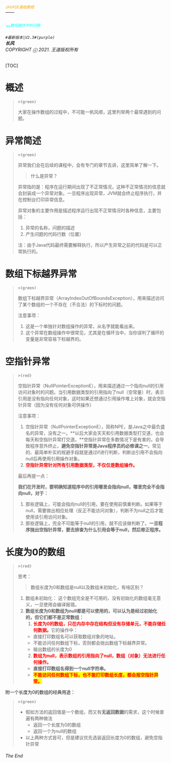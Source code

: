 ###### <sub><font color = orange>JAVASE基础教程</font></sub><br />——<br /><sup><font color=white>卷4</font></sup><font color=white>数组</font><br/><sup><sub><font color=cyan>节4</font></sub><font color=cyan>数组操作中的问题</font></sup><br/><br/>	``#最新版本|V2.3#(purple) ``<br/>**长风**<br/>*COPYRIGHT ⓒ 2021. 王道版权所有*

[TOC]

# 概述

> `>(green)`
>
> 大家在操作数组的过程中，不可能一帆风顺，这里列举两个最常遇到的问题。

# 异常简述

> `>(green)`
>
> 异常我们会在后续的课程中，会有专门的章节去讲，这里简单了解一下。
>
> > 什么是异常？
>
> 异常指的是：程序在运行期间出现了不正常情况，这种不正常情况的信息就会封装成一个异常对象。一旦程序出现异常，JVM就会终止程序执行，并在控制台打印异常信息。
>
> 异常对象的主要作用是描述程序运行出现不正常情况时各种信息，主要包括：
>
> 1. 异常的名称，问题的描述
> 2. 产生问题的代码行数（位置）
>
> 注：由于Java代码最终需要解释执行，所以产生异常之前的代码是可以正常执行的。

# 数组下标越界异常

> `>(green)`
>
> 数组下标越界异常（ArrayIndexOutOfBoundsException），用来描述访问了某个数组的一个不存在（不合法）的下标时的问题。
>
> 注意事项：
>
> 1. 这是一个单独针对数组操作的异常，从名字就能看出来。
> 2. 这个异常在数组操作中很常见，尤其是在循环当中，当你误判了循环的变量是非常容易下标越界的。

# 空指针异常

> `>(red)`
>
> 空指针异常（NullPointerExceptionE），用来描述通过一个指向null的引用访问对象时的问题。当引用数据类型的引用指向了null（空常量）时，表示引用是没有指向任何对象，这时如果还想通过引用操作堆上对象，就会空指针异常（因为没有任何对象可供操作）
>
> 注意事项：
>
> 1. 空指针异常（NullPointerExceptionE），简称NPE，是Java之中最负盛名的异常，没有之一。**以后大家会天天和引用数据类型打交道，也会每天和空指针异常打交道。**空指针异常在多数情况下是有害的，会导致程序意外终止，**避免空指针异常是Java程序员的必修课之一**。常见的、最简单朴实的规避手段就是通过if进行判断，判断出引用不会指向null后再使用引用操作对象。
> 2.  <font color=red>**空指针异常针对所有引用数据类型，不仅仅是数组操作。**</font>
>
> 最后再提一点：
>
> **我们在开发时，要明确知道程序中的引用哪里会指向null，哪里完全不会指向null，对于：**
>
> 1. 那些逻辑上，可能会指向null的引用，要在使用前慎重判断。如果等于null，需要做出相应处理（反正不能访问对象），判断不为null之后才能使用该引用访问对象。
> 2. 那些逻辑上，完全不可能等于null的引用，就不应该做判断了。**一旦程序抛出空指针异常，要去排查为什么引用会等于null，然后修正程序。**

# 长度为0的数组

> `>(red)`
>
> 思考：
>
> > 数组长度为0和数组是null以及数组未初始化，有啥区别？
>
> 1. 数组未初始化： 这个数组完全是不可用的，没有初始化的数组毫无意义，一旦使用会编译报错。
> 2. **数组长度为0和数组为null都是可以使用的，可以认为是经过初始化的，但它们都不是正常数组：**
>    1.  <font color=red>**长度为0的数组，只在内存中存在结构但没有存储单元，不能存储任何数据。**</font>它的操作中：
>       - 直接打印数组名可以获取数组对象的地址。
>       - 不能访问任何数组下标，否则都会抛出数组下标越界异常。
>       - 输出数组的长度为0
>    2.  <font color=red>**数组为null，表示数组的引用指向了null，数组（对象）无法进行任何操作。**</font>
>       - **直接打印数组名得到一个null字符串。**
>       -  <span style=color:red;background:yellow>**不能访问任何数组下标，也不能打印数组长度，都会报空指针异常。**</span>

附一个长度为0的数组的经典用途：

> `>(green)`
>
> - 假如方法的返回值是一个数组，而又有**无返回数据**的需求，这个时候普遍有两种做法	
>   - 返回一个长度为0的数组
>   - 返回一个为null的数组
> - 以上两种方式皆可，但是建议优先选装返回长度为0的数组，避免空指针异常

###### The End
